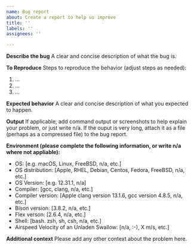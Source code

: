 ```yaml
---
name: Bug report
about: Create a report to help us improve
title: ''
labels: ''
assignees: ''

---
```


**Describe the bug**
A clear and concise description of what the bug is.

**To Reproduce**
Steps to reproduce the behavior (adjust steps as needed):
1. ...
2. ...
3. ...

**Expected behavior**
A clear and concise description of what you expected to happen.

**Output**
If applicable, add command output or screenshots to help explain your problem, or just write n/a.
If the ouput is very long, attach it as a file (perhaps as a compressed file) to the bug report.

**Environment (please complete the following information, or write n/a where not appliable):**
 - OS: [e.g. macOS, Linux, FreeBSD, n/a, etc.]
 - OS distribution: [Apple, RHEL, Debian, Centos, Fedora, FreeBSD, n/a, etc.]
 - OS Version: [e.g. 12.31.1, n/a]
 - Compiler: [gcc, clang, n/a, etc.]
 - Compiler version: [Apple clang version 13.1.6, gcc version 4.8.5, n/a, etc.]
 - Bison version: [3.8.2, n/a, etc.]
 - Flex verson: [2.6.4, n/a, etc.]
 - Shell: [bash. zsh, sh, csh, n/a, etc.]
 - Airspeed Velocity of an Unladen Swallow: [n/a, :-), X m/s, etc.]

**Additional context**
Please add any other context about the problem here.
